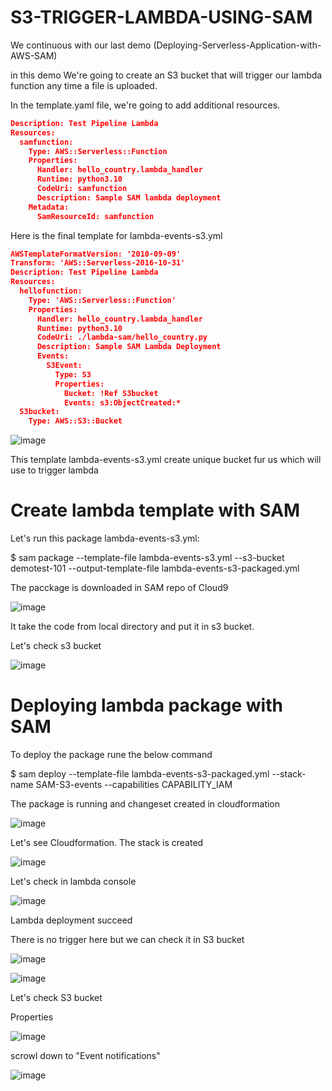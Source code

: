 # S3-TRIGGER-LAMBDA-USING-SAM

We continuous with our last demo (Deploying-Serverless-Application-with-AWS-SAM)

in this demo We're going to create an S3 bucket that will trigger our lambda function any time a file is uploaded. 

In the template.yaml file, we're going to add additional resources. 


```json
Description: Test Pipeline Lambda
Resources:
  samfunction:
    Type: AWS::Serverless::Function
    Properties:
      Handler: hello_country.lambda_handler
      Runtime: python3.10
      CodeUri: samfunction
      Description: Sample SAM lambda deployment
    Metadata:
      SamResourceId: samfunction
```


Here is the final template  for lambda-events-s3.yml

```json
AWSTemplateFormatVersion: '2010-09-09'
Transform: 'AWS::Serverless-2016-10-31'
Description: Test Pipeline Lambda
Resources:
  hellofunction:
    Type: 'AWS::Serverless::Function'
    Properties:
      Handler: hello_country.lambda_handler
      Runtime: python3.10
      CodeUri: ./lambda-sam/hello_country.py
      Description: Sample SAM Lambda Deployment
      Events:
        S3Event:
          Type: S3
          Properties:
            Bucket: !Ref S3bucket
            Events: s3:ObjectCreated:*
  S3bucket:
    Type: AWS::S3::Bucket            
```

![image](https://github.com/felixdagnon/S3-TRIGGER-LAMBDA-USING-SAM/assets/91665833/c5737a22-90c9-47dd-b59a-f3b8682c8fa6)


This template lambda-events-s3.yml create unique bucket fur us which will use to trigger lambda

# Create lambda template with SAM

Let's run this package lambda-events-s3.yml:

$ sam package --template-file lambda-events-s3.yml --s3-bucket demotest-101 --output-template-file  lambda-events-s3-packaged.yml

The pacckage is downloaded in SAM repo of Cloud9

![image](https://github.com/felixdagnon/S3-TRIGGER-LAMBDA-USING-SAM/assets/91665833/80822480-ac66-4229-997b-2702f26a2156)

It take the code from local directory and put it in s3 bucket.

Let's check s3 bucket

![image](https://github.com/felixdagnon/S3-TRIGGER-LAMBDA-USING-SAM/assets/91665833/5d2e14c9-23e8-4d5d-b905-f24b1c16d2a7)

# Deploying lambda package with SAM

To deploy the package rune the below command

$ sam deploy --template-file lambda-events-s3-packaged.yml --stack-name SAM-S3-events --capabilities CAPABILITY_IAM

The package is running and changeset created in cloudformation

![image](https://github.com/felixdagnon/S3-TRIGGER-LAMBDA-USING-SAM/assets/91665833/e5a2aa26-b720-4816-ae0e-2f05b2ab1150)

Let's see Cloudformation. The stack is created

![image](https://github.com/felixdagnon/S3-TRIGGER-LAMBDA-USING-SAM/assets/91665833/7fd7f55c-50a1-44a3-974a-4b5ef0ff7820)

Let's check in lambda console

![image](https://github.com/felixdagnon/S3-TRIGGER-LAMBDA-USING-SAM/assets/91665833/9aab492e-ec0f-4e20-8bde-13187aba1a02)

Lambda deployment succeed

There is no trigger here but we can check it in S3 bucket

![image](https://github.com/felixdagnon/S3-TRIGGER-LAMBDA-USING-SAM/assets/91665833/1922c5d3-6ac1-48ac-b5f9-c66a533e2f17)


![image](https://github.com/felixdagnon/S3-TRIGGER-LAMBDA-USING-SAM/assets/91665833/ba3bcd0b-7d67-4724-9d58-c538f264b601)


Let's check S3 bucket

Properties

![image](https://github.com/felixdagnon/S3-TRIGGER-LAMBDA-USING-SAM/assets/91665833/a08fab95-b99e-4381-a549-ac3bee5c731b)

scrowl down to "Event notifications"

![image](https://github.com/felixdagnon/S3-TRIGGER-LAMBDA-USING-SAM/assets/91665833/97332493-5c39-4496-933d-8d6c669ee076)



















